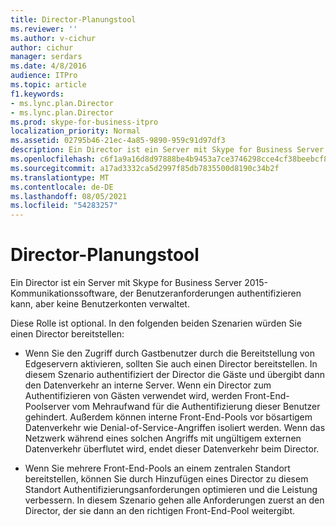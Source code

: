 ```yaml
---
title: Director-Planungstool
ms.reviewer: ''
ms.author: v-cichur
author: cichur
manager: serdars
ms.date: 4/8/2016
audience: ITPro
ms.topic: article
f1.keywords:
- ms.lync.plan.Director
- ms.lync.plan.Director
ms.prod: skype-for-business-itpro
localization_priority: Normal
ms.assetid: 02795b46-21ec-4a85-9890-959c91d97df3
description: Ein Director ist ein Server mit Skype for Business Server 2015-Kommunikationssoftware, der Benutzeranforderungen authentifizieren kann, aber keine Benutzerkonten verwaltet.
ms.openlocfilehash: c6f1a9a16d8d97888be4b9453a7ce3746298cce4cf38beebcf82ff2f89e77904
ms.sourcegitcommit: a17ad3332ca5d2997f85db7835500d8190c34b2f
ms.translationtype: MT
ms.contentlocale: de-DE
ms.lasthandoff: 08/05/2021
ms.locfileid: "54283257"
---
```

# <a name="director-planning-tool"></a>Director-Planungstool
 
Ein Director ist ein Server mit Skype for Business Server 2015-Kommunikationssoftware, der Benutzeranforderungen authentifizieren kann, aber keine Benutzerkonten verwaltet. 
  
Diese Rolle ist optional. In den folgenden beiden Szenarien würden Sie einen Director bereitstellen:
  
- Wenn Sie den Zugriff durch Gastbenutzer durch die Bereitstellung von Edgeservern aktivieren, sollten Sie auch einen Director bereitstellen. In diesem Szenario authentifiziert der Director die Gäste und übergibt dann den Datenverkehr an interne Server. Wenn ein Director zum Authentifizieren von Gästen verwendet wird, werden Front-End-Poolserver vom Mehraufwand für die Authentifizierung dieser Benutzer gehindert. Außerdem können interne Front-End-Pools vor bösartigem Datenverkehr wie Denial-of-Service-Angriffen isoliert werden. Wenn das Netzwerk während eines solchen Angriffs mit ungültigem externen Datenverkehr überflutet wird, endet dieser Datenverkehr beim Director.
    
- Wenn Sie mehrere Front-End-Pools an einem zentralen Standort bereitstellen, können Sie durch Hinzufügen eines Director zu diesem Standort Authentifizierungsanforderungen optimieren und die Leistung verbessern. In diesem Szenario gehen alle Anforderungen zuerst an den Director, der sie dann an den richtigen Front-End-Pool weitergibt.
    

